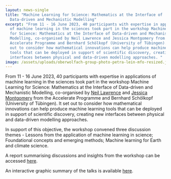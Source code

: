 ```yaml
---
layout: news-single
title: "Machine Learning for Science: Mathematics at the Interface of
  Data-driven and Mechanistic Modelling"
excerpt: "From 11 - 16 June 2023, 40 participants with expertise in applications
  of machine learning in the sciences took part in the workshop Machine Learning
  for Science: Mathematics at the Interface of Data-driven and Mechanistic
  Modelling, co-organised by Neil Lawrence and Jessica Montgomery from the
  Accelerate Programme and Bernhard Schölkopf (University of Tübingen). It set
  out to consider how mathematical innovations can help produce machine learning
  tools that can be deployed in support of scientific discovery, creating new
  interfaces between physical and data-driven modelling approaches. "
image: /assets/uploads/oberwolfach-group-photo-petra-lein-mfo-resized.jpg
---
```

From 11 - 16 June 2023, 40 participants with expertise in applications of machine learning in the sciences took part in the workshop Machine Learning for Science: Mathematics at the Interface of Data-driven and Mechanistic Modelling, co-organised by [Neil Lawrence](https://acceleratescience.github.io/team/neil-d-lawrence.html) and [Jessica Montgomery](https://acceleratescience.github.io/team/jessica-montgomery.html) from the Accelerate Programme and Bernhard Schölkopf (University of Tübingen). It set out to consider how mathematical innovations can help produce machine learning tools that can be deployed in support of scientific discovery, creating new interfaces between physical and data-driven modelling approaches. 

In support of this objective, the workshop convened three discussion themes - Lessons from the application of machine learning in science; Foundational concepts and emerging methods; Machine learning for Earth and climate science.

A report summarising discussions and insights from the workshop can be accessed [here](https://publications.mfo.de/bitstream/handle/mfo/4057/OWR_2023_26.pdf?sequence=1&isAllowed=y).

An interactive graphic summary of the talks is available [here](https://acceleratescience.github.io/assets/uploads/oberwolfach-graphics-ipdf.pdf).